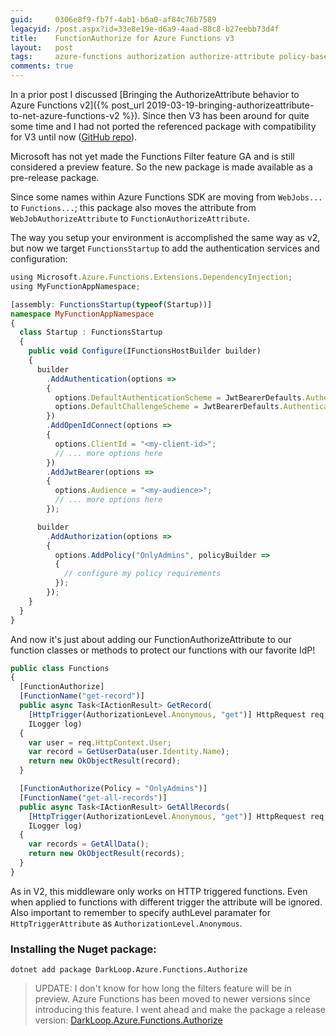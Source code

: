 ```yaml
---
guid:     0306e8f9-fb7f-4ab1-b6a0-af84c76b7589
legacyid: /post.aspx?id=33e8e19e-d6a9-4aad-88c8-b27eebb73d4f
title:    FunctionAuthorize for Azure Functions v3
layout:   post
tags:     azure-functions authorization authorize-attribute policy-based-authorization
comments: true
---
```


In a prior post I discussed [Bringing the AuthorizeAttribute behavior to Azure Functions v2]({% post_url 2019-03-19-bringing-authorizeattribute-to-net-azure-functions-v2 %}). Since then V3 has been around for quite some time and I had not ported the referenced package with compatibility for V3 until now ([GitHub repo](https://github.com/dark-loop/functions-authorize)).

Microsoft has not yet made the Functions Filter feature GA and is still considered a preview feature. So the new package is made available as a pre-release package.

Since some names within Azure Functions SDK are moving from `WebJobs...` to `Functions...`; this package also moves the attribute from `WebJobAuthorizeAttribute` to `FunctionAuthorizeAttribute`.

<!-- more -->

The way you setup your environment is accomplished the same way as v2, but now we target `FunctionsStartup` to add the authentication services and configuration:

```typescript
using Microsoft.Azure.Functions.Extensions.DependencyInjection;
using MyFunctionAppNamespace;

[assembly: FunctionsStartup(typeof(Startup))]
namespace MyFunctionAppNamespace
{
  class Startup : FunctionsStartup
  {
    public void Configure(IFunctionsHostBuilder builder)
    {
      builder
        .AddAuthentication(options =>
        {
          options.DefaultAuthenticationScheme = JwtBearerDefaults.AuthenticationScheme;
          options.DefaultChallengeScheme = JwtBearerDefaults.AuthenticationScheme;
        })
        .AddOpenIdConnect(options =>
        {
          options.ClientId = "<my-client-id>";
          // ... more options here
        })
        .AddJwtBearer(options =>
        {
          options.Audience = "<my-audience>";
          // ... more options here
        });

      builder
        .AddAuthorization(options =>
        {
          options.AddPolicy("OnlyAdmins", policyBuilder =>
          {
            // configure my policy requirements
          });
        });
    }
  }
}
```
And now it's just about adding our FunctionAuthorizeAttribute to our function classes or methods to protect our functions with our favorite IdP!

```typescript
public class Functions
{
  [FunctionAuthorize]
  [FunctionName("get-record")]
  public async Task<IActionResult> GetRecord(
    [HttpTrigger(AuthorizationLevel.Anonymous, "get")] HttpRequest req,
    ILogger log)
  {
    var user = req.HttpContext.User;
    var record = GetUserData(user.Identity.Name);
    return new OkObjectResult(record);
  }

  [FunctionAuthorize(Policy = "OnlyAdmins")]
  [FunctionName("get-all-records")]
  public async Task<IActionResult> GetAllRecords(
    [HttpTrigger(AuthorizationLevel.Anonymous, "get")] HttpRequest req,
    ILogger log)
  {
    var records = GetAllData();
    return new OkObjectResult(records);
  }
}
```

As in V2, this middleware only works on HTTP triggered functions. Even when applied to functions with different trigger the attribute will be ignored.
Also important to remember to specify authLevel paramater for `HttpTriggerAttribute` as `AuthorizationLevel.Anonymous`.

### Installing the Nuget package: 
```dos
dotnet add package DarkLoop.Azure.Functions.Authorize
```

> UPDATE: I don't know for how long the filters feature will be in preview. Azure Functions has been moved to newer versions since introducing this feature. I went ahead and make the package a release version: [DarkLoop.Azure.Functions.Authorize](https://www.nuget.org/packages/DarkLoop.Azure.Functions.Authorize)